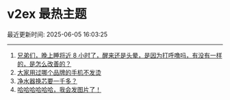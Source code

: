 # v2ex 最热主题

最近更新时间: 2025-06-05 16:03:25

--- 
1. [兄弟们，晚上睡将近 8 小时了，醒来还是头晕，是因为打呼噜吗，有没有一样的，是怎么改善的？](https://www.v2ex.com/t/1136430) 
2. [大家用过哪个品牌的手机不发烫](https://www.v2ex.com/t/1136445) 
3. [净水器换芯要一千多？](https://www.v2ex.com/t/1136476) 
4. [哈哈哈哈哈哈，我会发图片了！](https://www.v2ex.com/t/1136498) 
